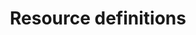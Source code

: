 ---
title: Resource definitions
show_read_time: false
show_toc: false
redirect_from: latest/reference/resources/index
canonical_url: 'https://docs.projectcalico.org/v3.9/reference/resources/index'
---